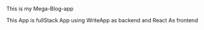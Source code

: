 This is my Mega-Blog-app

This App is fullStack App using WriteApp as backend and React As frontend

